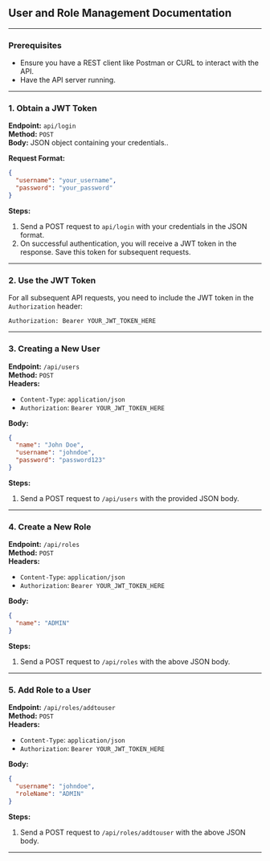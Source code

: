 ## **User and Role Management Documentation**

---

### **Prerequisites**

- Ensure you have a REST client like Postman or CURL to interact with the API.
- Have the API server running.

---

### **1. Obtain a JWT Token**

**Endpoint:** `api/login`  
**Method:** `POST`  
**Body:** JSON object containing your credentials..

**Request Format:**

```json
{
  "username": "your_username",
  "password": "your_password"
}
```

**Steps:**

1. Send a POST request to `api/login` with your credentials in the JSON format.
2. On successful authentication, you will receive a JWT token in the response. Save this token for subsequent requests.

---

### **2. Use the JWT Token**

For all subsequent API requests, you need to include the JWT token in the `Authorization` header:

```
Authorization: Bearer YOUR_JWT_TOKEN_HERE
```

---

### **3. Creating a New User**

**Endpoint:** `/api/users`  
**Method:** `POST`  
**Headers:**

- `Content-Type`: `application/json`
- `Authorization`: `Bearer YOUR_JWT_TOKEN_HERE`

**Body:**

```json
{
  "name": "John Doe",
  "username": "johndoe",
  "password": "password123"
}
```

**Steps:**

1. Send a POST request to `/api/users` with the provided JSON body.

---

### **4. Create a New Role**

**Endpoint:** `/api/roles`  
**Method:** `POST`  
**Headers:**

- `Content-Type`: `application/json`
- `Authorization`: `Bearer YOUR_JWT_TOKEN_HERE`

**Body:**

```json
{
  "name": "ADMIN"
}
```

**Steps:**

1. Send a POST request to `/api/roles` with the above JSON body.

---

### **5. Add Role to a User**

**Endpoint:** `/api/roles/addtouser`  
**Method:** `POST`  
**Headers:**

- `Content-Type`: `application/json`
- `Authorization`: `Bearer YOUR_JWT_TOKEN_HERE`

**Body:**

```json
{
  "username": "johndoe",
  "roleName": "ADMIN"
}
```

**Steps:**

1. Send a POST request to `/api/roles/addtouser` with the above JSON body.

---
